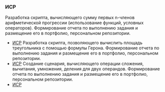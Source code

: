 ### ИСР
Разработка скрипта, вычисляющего сумму первых n-членов арифметической прогрессии (использование функций, условных операторов). Формирование отчета по выполнению задания и размещение его в портфолио, персональном репозитории.
+ [ИСР](https://github.com/MozartArthur/Programming-3-4-5-6/blob/master/%D0%A2%D0%B5%D0%BC%D0%B0%201.%D0%92%D0%B2%D0%B5%D0%B4%D0%B5%D0%BD%D0%B8%D0%B5%20%D0%B2%20Python%20%D0%B8%20%D0%BE%D1%81%D0%BD%D0%BE%D0%B2%D1%8B%20%D1%81%D0%B8%D0%BD%D1%82%D0%B0%D0%BA%D1%81%D0%B8%D1%81%D0%B0/%D0%98%D0%A1%D0%A01.py)
Разработка скрипта, позволяющего вычислить площадь треугольника с помощью формулы Герона. Формирование отчета по выполнению задания и размещение его в портфолио, персональном репозитории.
+ [ИСР](https://github.com/MozartArthur/Programming-3-4-5-6/blob/master/%D0%A2%D0%B5%D0%BC%D0%B0%201.%D0%92%D0%B2%D0%B5%D0%B4%D0%B5%D0%BD%D0%B8%D0%B5%20%D0%B2%20Python%20%D0%B8%20%D0%BE%D1%81%D0%BD%D0%BE%D0%B2%D1%8B%20%D1%81%D0%B8%D0%BD%D1%82%D0%B0%D0%BA%D1%81%D0%B8%D1%81%D0%B0/%D0%98%D0%A1%D0%A02.py)
Создание сценария, вычисляющего операции сложения, вычитания, умножения, деления для двух операндов. Формирование отчета по выполнению задания и размещение его в портфолио, персональном репозитории.
+ [ИСР](https://github.com/MozartArthur/Programming-3-4-5-6/blob/master/%D0%A2%D0%B5%D0%BC%D0%B0%201.%D0%92%D0%B2%D0%B5%D0%B4%D0%B5%D0%BD%D0%B8%D0%B5%20%D0%B2%20Python%20%D0%B8%20%D0%BE%D1%81%D0%BD%D0%BE%D0%B2%D1%8B%20%D1%81%D0%B8%D0%BD%D1%82%D0%B0%D0%BA%D1%81%D0%B8%D1%81%D0%B0/%D0%98%D0%A1%D0%A03.py)
